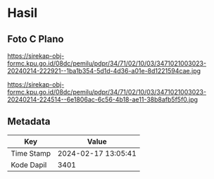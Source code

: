 # Hasil

## Foto C Plano

https://sirekap-obj-formc.kpu.go.id/08dc/pemilu/pdpr/34/71/02/10/03/3471021003023-20240214-222921--1ba1b354-5d1d-4d36-a01e-8d1221594cae.jpg

https://sirekap-obj-formc.kpu.go.id/08dc/pemilu/pdpr/34/71/02/10/03/3471021003023-20240214-224514--6e1806ac-6c56-4b18-ae11-38b8afb5f5f0.jpg


## Metadata

| Key        | Value               |
| ---------- | ------------------- |
| Time Stamp | 2024-02-17 13:05:41 |
| Kode Dapil | 3401                |




